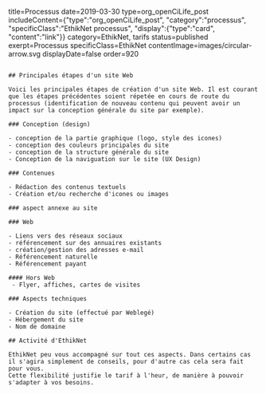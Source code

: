 title=Processus
date=2019-03-30
type=org_openCiLife_post
includeContent={"type":"org_openCiLife_post", "category":"processus", "specificClass":"EthikNet processus", "display":{"type":"card", "content":"link"}}
category=EthikNet, tarifs
status=published
exerpt=Processus
specificClass=EthikNet
contentImage=images/circular-arrow.svg
displayDate=false
order=920
~~~~~~

## Principales étapes d'un site Web

Voici les principales étapes de création d'un site Web. Il est courant que les étapes précédentes soient répetée en cours de route du processus (identification de nouveau contenu qui peuvent avoir un impact sur la conception générale du site par exemple).

### Conception (design)

- conception de la partie graphique (logo, style des icones)
- conception des couleurs principales du site
- conception de la structure générale du site
- Conception de la naviguation sur le site (UX Design)

### Contenues

- Rédaction des contenus textuels
- Création et/ou recherche d'icones ou images

### aspect annexe au site

### Web

- Liens vers des réseaux sociaux
- référencement sur des annuaires existants
- création/gestion des adresses e-mail
- Référencement naturelle
- Référencement payant

#### Hors Web
 - Flyer, affiches, cartes de visites

### Aspects techniques

- Création du site (effectué par Weblegé)
- Hébergement du site
- Nom de domaine

## Activité d'EthikNet

EthikNet peu vous accompagné sur tout ces aspects. Dans certains cas il s'agira simplement de conseils, pour d'autre cas cela sera fait pour vous.
Cette flexibilité justifie le tarif à l'heur, de manière à pouvoir s'adapter à vos besoins.